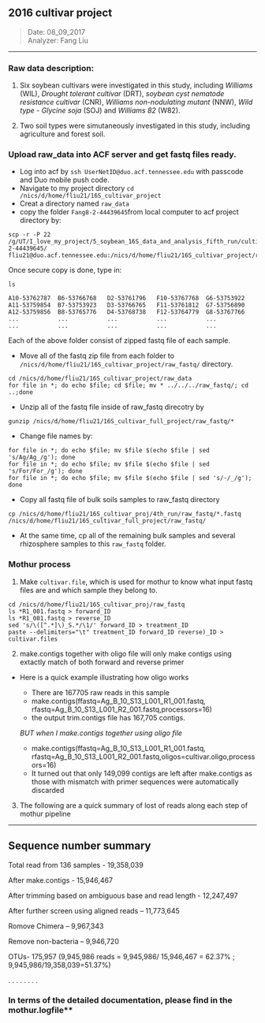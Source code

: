 ##                            2016 cultivar project

> Date: 08_09_2017  
> Analyzer: Fang Liu  

-------

### Raw data description:
 
1. Six soybean cultivars were investigated in this study, including *Williams* (WIL), *Drought tolerant cultivar* (DRT), *soybean cyst nematode resistance cultivar* (CNR), *Williams non-nodulating mutant* (NNW), *Wild type - Glycine soja* (SOJ) and *Williams 82* (W82).  

2. Two soil types were simutaneously investigated in this study, including agriculture and forest soil.  

### Upload raw_data into ACF server and get fastq files ready.

* Log into acf by ```ssh UserNetID@duo.acf.tennessee.edu``` with passcode and Duo mobile push code.
* Navigate to my project directory `` cd /nics/d/home/fliu21/16S_cultivar_project ``
* Creat a directory named ``raw_data``
* copy the folder ``Fang8-2-44439645``from local computer to acf project directory by:
```
scp -r -P 22 /g/UT/I_love_my_project/5_soybean_16S_data_and_analysis_fifth_run/cultivar_project/Fang8-2-44439645/ fliu21@duo.acf.tennessee.edu:/nics/d/home/fliu21/16S_cultivar_project/raw_data
```
Once secure copy is done, type in:

``ls``
```
A10-53762787  B6-53766768   D2-53761796   F10-53767768  G6-53753922
A11-53759854  B7-53753923   D3-53766765   F11-53761812  G7-53756890
A12-53759856  B8-53765776   D4-53768738   F12-53764779  G8-53767766
...           ...           ...           ...           ...
...           ...           ...           ...           ...
```
Each of the above folder consist of zipped fastq file of each sample.
* Move all of the fastq zip file from each folder to ``/nics/d/home/fliu21/16S_cultivar_project/raw_fastq/`` directory.

```
cd /nics/d/home/fliu21/16S_cultivar_project/raw_data
for file in *; do echo $file; cd $file; mv * ../../../raw_fastq/; cd ..;done
```
* Unzip all of the fastq file inside of raw_fastq direcotry by
```
gunzip /nics/d/home/fliu21/16S_cultivar_full_project/raw_fastq/*
```
* Change file names by:

```
for file in *; do echo $file; mv $file $(echo $file | sed 's/Ag/Ag_/g'); done
for file in *; do echo $file; mv $file $(echo $file | sed 's/For/For_/g'); done
for file in *; do echo $file; mv $file $(echo $file | sed 's/-/_/g'); done
```
* Copy all fastq file of bulk soils samples to raw_fastq directory
```
cp /nics/d/home/fliu21/16S_cultivar_proj/4th_run/raw_fastq/*.fastq  /nics/d/home/fliu21/16S_cultivar_full_project/raw_fastq/
```
* At the same time, cp all of the remaining bulk samples and several rhizosphere samples to this ``raw_fastq`` folder.

###  Mothur process
 
1. Make ``cultivar.file``, which is used for mothur to know what input fastq files are and which sample they belong to.

```
cd /nics/d/home/fliu21/16S_cultivar_proj/raw_fastq
ls *R1_001.fastq > forward_ID
ls *R1_001.fastq > reverse_ID
sed 's/\([^.*]\)_S.*/\1/' forward_ID > treatment_ID
paste --delimiters="\t" treatment_ID forward_ID reverse)_ID > cultivar.files
```
2. make.contigs together with oligo file will only make contigs using extactly match of both forward and reverse primer

* Here is a quick example illustrating how oligo works
  * There are 167705 raw reads in this sample
  * make.contigs(ffastq=Ag_B_10_S13_L001_R1_001.fastq, rfastq=Ag_B_10_S13_L001_R2_001.fastq,processors=16)
  * the output trim.contigs file has 167,705 contigs.
 
  *BUT when I make.contigs together using oligo file*
  * make.contigs(ffastq=Ag_B_10_S13_L001_R1_001.fastq, rfastq=Ag_B_10_S13_L001_R2_001.fastq,oligos=cultivar.oligo,processors=16)
  * It turned out that only 149,099 contigs are left after make.contigs as those with mismatch with primer sequences were automatically discarded
  
3. The following are a quick summary of lost of reads along each step of mothur pipeline 

-----------------------------
**Sequence number summary**
-----------------------------
  Total read from 136 samples - 19,358,039
  
  After make.contigs - 15,946,467
  
  After trimming based on ambiguous base and read length - 12,247,497 
  
  After further screen using aligned reads – 11,773,645
  
  Romove Chimera – 9,967,343 
  
  Remove non-bacteria – 9,946,720
  
  OTUs- 175,957 (9,945,986 reads = 9,945,986/ 15,946,467 = 62.37% ; 9,945,986/19,358,039=51.37%)
  
.
.
.
.
.
.
.
.

### In terms of the detailed documentation, please find in the mothur.logfile**



